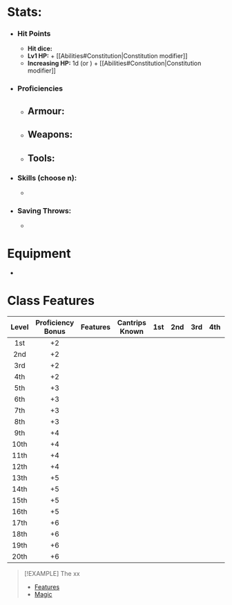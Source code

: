 # Stats:
- ### Hit Points
	- **Hit dice:** 
	- **Lv1 HP:**   + [[Abilities#Constitution|Constitution modifier]]
	- **Increasing HP:** 1d (or ) + [[Abilities#Constitution|Constitution modifier]]
- ### Proficiencies
	- **Armour:** 
		- 
	- **Weapons:** 
		- 
	- **Tools:** 
		- 
- ### Skills (choose n):
	- 
- ### Saving Throws:
	- 
# Equipment
- 

# Class Features

| Level | Proficiency<br>Bonus | Features | Cantrips<br>Known | 1st | 2nd | 3rd | 4th | 5th | 6th | 7th | 8th | 9th |
| :---: | :------------------: | -------- | :---------------: | :-: | :-: | :-: | :-: | :-: | :-: | :-: | :-: | :-: |
|  1st  |          +2          |          |                   |     |     |     |     |     |     |     |     |     |
|  2nd  |          +2          |          |                   |     |     |     |     |     |     |     |     |     |
|  3rd  |          +2          |          |                   |     |     |     |     |     |     |     |     |     |
|  4th  |          +2          |          |                   |     |     |     |     |     |     |     |     |     |
|  5th  |          +3          |          |                   |     |     |     |     |     |     |     |     |     |
|  6th  |          +3          |          |                   |     |     |     |     |     |     |     |     |     |
|  7th  |          +3          |          |                   |     |     |     |     |     |     |     |     |     |
|  8th  |          +3          |          |                   |     |     |     |     |     |     |     |     |     |
|  9th  |          +4          |          |                   |     |     |     |     |     |     |     |     |     |
| 10th  |          +4          |          |                   |     |     |     |     |     |     |     |     |     |
| 11th  |          +4          |          |                   |     |     |     |     |     |     |     |     |     |
| 12th  |          +4          |          |                   |     |     |     |     |     |     |     |     |     |
| 13th  |          +5          |          |                   |     |     |     |     |     |     |     |     |     |
| 14th  |          +5          |          |                   |     |     |     |     |     |     |     |     |     |
| 15th  |          +5          |          |                   |     |     |     |     |     |     |     |     |     |
| 16th  |          +5          |          |                   |     |     |     |     |     |     |     |     |     |
| 17th  |          +6          |          |                   |     |     |     |     |     |     |     |     |     |
| 18th  |          +6          |          |                   |     |     |     |     |     |     |     |     |     |
| 19th  |          +6          |          |                   |     |     |     |     |     |     |     |     |     |
| 20th  |          +6          |          |                   |     |     |     |     |     |     |     |     |     |


> [!EXAMPLE] The xx
> - [Features](https://benl0.github.io/The-Editors-Dungeon/tags/DnD/Features/)
> - [Magic](https://benl0.github.io/The-Editors-Dungeon/tags/DnD/Spells/Class/)


